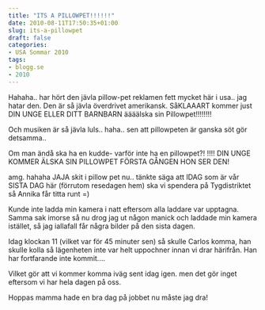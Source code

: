 ```yaml
---
title: "ITS A PILLOWPET!!!!!!"
date: 2010-08-11T17:50:35+01:00
slug: its-a-pillowpet
draft: false
categories:
- USA Sommar 2010
tags:
- blogg.se
- 2010
---
```

Hahaha.. har hört den jävla pillow-pet reklamen fett mycket här i usa.. jag hatar den. Den är så jävla överdrivet amerikansk. SåKLAAART kommer just DIN UNGE ELLER DITT BARNBARN äääälska sin Pillowpet!!!!!!!!  
  
  
Och musiken är så jävla luls.. haha.. sen att pillowpeten är ganska söt gör detsamma..  
  
Om man ändå ska ha en kudde- varför inte ha en pillowpet?! !!!! DIN UNGE KOMMER ÄLSKA SIN PILLOWPET FÖRSTA GÅNGEN HON SER DEN!  
  
  
amg. hahaha JAJA skit i pillow pet nu.. tänkte säga att IDAG som är vår SISTA DAG här (förrutom resedagen hem) ska vi spendera på Tygdistriktet så Annika får titta runt =)  
  
Kunde inte ladda min kamera i natt eftersom alla laddare var upptagna. Samma sak imorse så nu drog jag ut någon manick och laddade min kamera istället, så jag iallafall får några bilder på den sista dagen.  
  
  
Idag klockan 11 (vilket var för 45 minuter sen) så skulle Carlos komma, han skulle kolla så lägenheten inte var helt uppochner innan vi drar härifrån. Han har fortfarande inte kommit....  
  
Vilket gör att vi kommer komma iväg sent idag igen. men det gör inget eftersom vi har hela dagen på oss.  
  
  
Hoppas mamma hade en bra dag på jobbet nu måste jag dra!